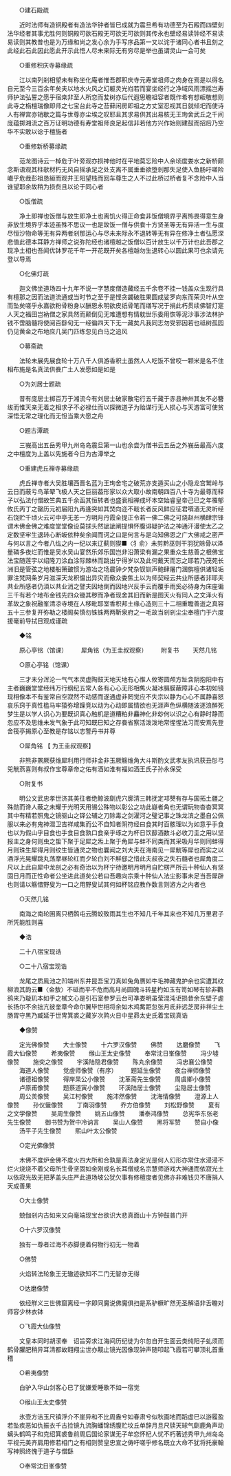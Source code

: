 <!-- { "loadSidebar": true } -->
　　○建石殿疏 

　　近时法师有造铜殿者有造法华钟者皆巳成就为震旦希有功德至为石殿而四壁刻法华经者其事尤胜何则铜殿可欲石殿无可欲无可欲则其传永也壁经易读钟经不易读易读则其教普也是为万缘和尚之发心余为手写序品第一又以诧于诸同心者书且刻之此经此石此因此愿此开示此悟人尽未来际无有穷尽是举也虽谓灵山一会可矣 

　　○重修积庆寺募缘疏 

　　江以南列剎相望未有称坐化庵者惟吾郡积庆寺元寿堂祖师之肉身在焉是以得名自元至今三百余年矣夫以地水火风之幻躯灵光岿若而宴坐经行之净域风雨漂摇岂寿师护法弘誓之愿乎宿桒非至人所恋而苃树亦后代遐思瞻祖容者既作希有想皈敬想则此寺之栴檀瑞像即师之七宝台此寺之苔藓闲房即祖之方丈室忍视其日就倾圯而使诗人有禅宫亦销歇之篇与世尊亦尘埃之叹耶且其求易供其出易核无王珣舍武丘之千间庞蕴掷湘流之百万证明功德有寿堂祖师良足起信非若他方兴作始则建鼓而招后乃空华不实敢以谂于檀施者 

　　○重修新桥募缘疏 

　　范龙图诗云一棹危于叶旁观亦损神他时在平地莫忘险中人余顷度娄水之新桥颇念斯语观其柱欹材朽无风自摇承足之处支离不属垂垂欲堕剎那失足使入鱼肠吁嗟险巇乎危哉彭祖恳絙而观井王阳望栈而回车尊生之人不过此桥过桥者复不念险中人当谁望耶余故稍为损赀且以论于同心者 

　　○饭僧疏 

　　净土即禅也饭僧与放生即净土也离饥火得正命食非饭僧境界乎离怖畏得意生身非放生境界乎本迹虽殊不思议一也是故饭一僧与供飬十方贤圣等无有异活一生与度尽恒沙物命等无有异两者剎那运心与尽未来际永不退转等无有异在修净土者弘愿深悲值此德本耳静方禅师之说弥陀经也诸檀越之饭僧以百计放生以千万计也此吾郡之现净土相也吾闻优钵罗花千年一开花既开矣各檀越勿生退转心以圆此果可也余请先登以导焉 

　　○化佛灯疏 

　　迦文佛坐道场四十九年不说一字慧度僧造藏经五千余卷不挂一钱盖众生现行具有檀那之因而法道流通或当时节之至于是悭贪蠲破胜果圆成娑罗向东而荣贝叶从空而坠矣嗟乎永嘉欲粉骨粉身以酬恩永明欲皮纸骨笔而缮写况于捐此朽贯续佛智灯寔人天之福田岂衲僧之家具然而颠倒见无难遭想有情躭世乐委用恢等泥沙事涉法林护钱不啻脑髓将使阅百繇旬无一经徧四天下无一藏矣凡我同志勿受邪因若也祗树孤园仍见黄金之布地庶几吴门匹练忽见白马之追风 

　　○募斋疏 

　　法轮未展先展食轮十万八千人俱游香积土虽然人人吃饭不曾咬一颗米是名不住相布施是名真法供飬广土人发愿如是如是 

　　○为刘居士题疏 

　　昔有庞居士掷百万于湘流今有刘居士破家散宅行五千藏于赤县神州其友不必簪绂而惟天亲无着之相求子不必禄仕而以探微道子为贻谋行无人损心与天游富可使贫深悟无常之理化而无怛当乘大愿之舟 

　　○题古潭疏 

　　三峩高出五岳秀甲九州岛岛震旦第一山也余尝为僧书云五岳之外峩岳最高六度之中檀度为上盖以先施者今日为古潭举之 

　　○重建虎丘禅寺募缘疏 

　　虎丘禅寺者大吴胜壤西晋名蓝为王珣舍宅之破荒亦支遁买山之小隐龙宫鹫岭与云日而蔽亏鸟革翚飞极人天之巨丽葢形家以众大取小故南朝四百八十寺为最尊而释子以弘法付僧故竺典五千余函其恒转者也盛衰相禅成坏本空始睿皇帝己巳之年罹郁攸氏丙丁之罄历元初届阳九再逄突如其焚向迩不戢长者反风鲜应征君噀酒无灵听经石饶贮千顷火云可中亭无恙一方明月丹霞全提正令若一佛二佛之可烧赵州横肆宗锋谓木佛金佛之难度堂堂像设莫捄头然訿訿阐提惧怀腹诽疑护法之神通汗漫使太乙之定数坚牢生退转心断皈依种矣余闻而诃之曰是何言与是乌知佛恩之广大佛戒之密严与何以言之今者八纮之内一纪以来辽蓟则猰■〈犭俞〉未剪黔巫则干羽犹賖骨以泽量磷多夜烂而惟是吴水吴山宴然乐郊乐国岂非沿萧梁有漏之果重众生慈善之根佛宝法宝随莲宇以绍隆刀涂血涂际棘林而跳出宁得岁以及此何戴天而忘之耶若乃茂苑长洲旧是管弦之地楼船箫皷惯为游冶之场晨钟夕梵杂钗钏声鲍肆屠门溷旃檀供诸轻垢罪注梵网条岁月滋深天龙积愠出异灾而儆众委焦土以为师契经云共业所感者非耶夫共业所感者仍湏以共业消之譬夫因地倒而因地兴反手云而覆手雨奚必待身为床座徧三千有若个地布金钱先四众锄其秽而净者现舍其旧而新是图天火有同人之文泽火有革故之象祝融峯清凉寺境在人移毗耶室香积邦土缘心造则三十二相重瞻善逝之真容五十三参复开弥勒之楼阁矣慎勿铢铢两两靳泉府之一毛故当剎剎尘尘奉檀门于六度援毫前导拭目观成谨疏 

　　◆铭 

　　原心亭铭（馆课） 
　　犀角铭（为王圭叔观察） 
　　附复书 
　　天然几铭 

　　○原心亭铭（馆课） 

　　三才未分浑沦一气气本灵虚陶鼓天地天地有心惟人攸寄圆颅方趾含阴抱阳中有主者巍巍堂堂经纬万行纲纪五常人各有心心无形相焦火凝冰膈膜蔽障非心本初如镜现相像本不有鉴常自空寂然不动感而遂通虚非罔觉应不失宗以静为心心不属静喜怒哀乐窍于真性槛马牢猿弥增躁竞以动为心动即属情欲也无涯声色纵横随波逐浪醉死梦生是以学人识心为要既识真心触机是道糟粕非麤神化非玅何以识之心有静时静而忽应不及思维未发气象于此可知既巳知之存飬省察活泼泼地常惺惺法习而安焉先登舍筏亭揭原心至教是存铭以志警丹书并尊 

　　○犀角铭 【 为王圭叔观察】 

　　非熊非罴厥获维犀利用行师非金非玉厥觞维角大斗斯酌文武孝友执讯获丑肜弓兕觥燕喜则有叔作宝尊章帝之佑有酒如淮有福如酒王氏子孙永保受 

　　○附复书 

　　明公文武忠孝世济其美往者绝鲸波劘虎穴廓清三韩抚定邛僰有存与国拓土疆之殊勋而谗人蔽之未耀于光明天用锡公殊物以彰公之功此嶷者角也无谓玩物杳杳冥冥其中有精若照鬼之镜驱山之铎公辅之刀除毒之剑濯河之璧记事之珠龙滨之墨自公佩服以来必有鬼神潜卫吉祥咸集而公不自知者阴符经曰食其时百骸理以为如意乎手食也以为假山乎目食也手食目食孰口食亲乎琢之为杯日饮醇酒数斗必收刀圭之用以坚报主之身何则虫之蛰下聚于足犀之炁上聚于角犀与蚌不同类而其采吸月华则同蚌得月则珠生犀得月则纹生皆通灵之物也曩闻之刘大夫在海南见一犀觥等犀也而实之以酒浮光晃耀跳丸荡摩昼轮红而夕轮白刘不觧郄之惜此夫叔夜之失石髓者也犀角度二尺以上此自犀中龙剖之必有奇治以为杯宁待邀明月明月自贮楞严所云十种仙人有坚固日月而正性命者公坐进此道矣公若曰吾趣向宗乘十种仙人法尘影事未足当吾犀辟也则请以觞借野叟为一口之用野叟试其何如杯铭应教作数言则游方之内者也 

　　○天然几铭 

　　南海之南轮囷离只栖鹘屯云腾蛟致雨其生也不知几千年其来也不知几万里君子所凭能胜则喜 

　　◆诰 

　　二十八宿宝现诰 

　　○二十八宿宝现诰 

　　龙尾之质鳯池之凹端州东井昆吾宝刀真如兔角赝如牛毛神藏鬼护余也实遭其纹柳浪其韵云■〈金敖〉不砥而平不危而高月尚圆魄斗转星杓如玉有笥如琴有轸非鸜鹆来乃璇玑本如手之樲文心是引石室参罗云台可凖娄明虽莹混沌讵损昔余东壁子虗长扬尔不余拙亢彼奎章今命尔翼毕世相将余如木鸡觜距忽张月氐非远芝房非祥尘土肠胃守黑乃臧延于世冑箕裘之藏岁次鹑火日中星昴太史氏着宝砚真诰 

　　◆像赞 

　　定光佛像赞 
　　大士像赞 
　　十六罗汉像赞 
　　佛赞 
　　达磨像赞 
　　飞霞大仙像赞 
　　希夷像赞 
　　缑山王太史像赞 
　　奉常沈日峯像赞 
　　冯少墟像赞 
　　施奕之像赞 
　　宇溪陆隐君像赞 
　　陈丸余像赞 
　　冯忠襄公像赞 
　　海道人像赞 
　　觉虗师像赞（有序） 
　　题延生像赞 
　　夜台禅师像赞 
　　诸德祖像赞 
　　得岸杲公小像赞 
　　沈革斋先生像赞 
　　周虞卿小像赞 
　　卢原甫像赞 
　　题蔡道寅小像赞 
　　环溪陆居士像赞 
　　尘隐居士像赞 
　　周公羙像赞 
　　吴江村像赞 
　　施沛然像赞 
　　沈海情像赞 
　　澄源上人像赞 
　　孙仪蜃像赞 
　　丁南羽像赞 
　　乔方伯像赞 
　　刘松野像赞 
　　夏有之文学像赞 
　　吴周生像赞 
　　姚五山像赞 
　　潘泰鸿像赞 
　　总宪华东张老先生像赞 
　　御书赞为贺中冷讷言 
　　吴山人像赞 
　　黑将军赞 
　　赞自小像 
　　汤平子先生像赞 
　　熙山叶太公像赞 

　　○定光佛像赞 

　　木佛不度炉金佛不度火四大所和合孰是真法身定光是何人幻形亦常住水浸浸不烂火烧烧不着父母所生骨坚固如金刚或名长耳僧或名宗慧师游戏大神通而依寂光土以依寂光故无把茅盖头庄严此道场坡公犹欠事有修檀度者见佛亦非难钱贝不唐捐人天成善果 

　　○大士像赞 

　　兢伽剎内古如来又向毫端现宝台欲识大悲真面山十方钟鼓普门开 

　　○十六罗汉像赞 

　　独有一尊者过海不赤脚便着何物行初无一物着 

　　○佛赞 

　　火焰转法轮象王无辙迹欲知不二门无智亦无得 

　　○达磨像赞 

　　依经觧义三世佛窟离经一字即同魔说佛魔俱扫是系驴橛旷然无圣解语非舌瞻对师容少林衣钵 

　　○飞霞大仙像赞 

　　文皇本同时胡潆奉　诏旨旁求江海间历纪徒为尔忽自开生面云类纯阳子虬须而鹤骨臞肥稍异耳清都故翱翔尘世亦觏止镜光因像现钟声随叩起飞霞若可攀顶礼首重稽 

　　○希夷像赞 

　　白驴入华山剑客心巳了犹嫌爱睡歌不如一宿觉 

　　○缑山王太史像赞 

　　氷壶方洁玉尺镇浮介不崖异和不比周盎兮如春肃兮似秋画地而蹈虚巳以游履盈若坠疾恶如仇振衣千古捡镜九流胸蟠锦绣腹贮坟丘单辞月旦尺牍天球气劘鹿角声动螭头鹤鸣子和克绍箕裘鲁前周后国论家谋无子牟恋怀杞人忧不朽著述秀甲九州岛岛平视元美齐肩用修若相门之有相则赞皇忠宣之俦吁嗟乎修名既立大命不犹将托豪翰写神照终愧于道子与僧繇 

　　○奉常沈日峯像赞 

